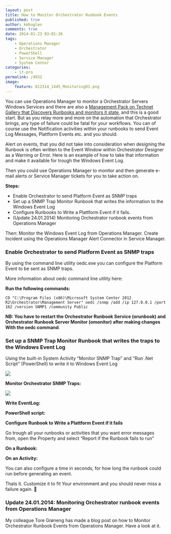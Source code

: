 ```yaml
---
layout: post
title: How to Monitor Orchestrator Runbook Events
published: true
author: kmhuglen
comments: true
date: 2014-01-23 03:01:26
tags:
    - Operations Manager
    - Orchestrator
    - PowerShell
    - Service Manager
    - System Center
categories:
    - it-pro
permalink: /4932
image:
    feature: 012314_1445_MonitoringO1.png
---
```

You can use Operations Manager to monitor a Orchestrator Servers Windows Services and there are also a [Management Pack on Technet Gallery that Discovers Runbooks and monitors it state][5], and this is a good start. But as you relay more and more on the automation that Orchestrator brings, any type of failure could be fatal for your workflows. You can of course use the Notification activities within your runbooks to send Event Log Messages, Plattform Events etc. and you should.

Alert on events, that you did not take into consideration when designing the Runbook is often written to the Event Window within Orchestrator Designer as a Warning or Error. Here is an example of how to take that information and make it available for trough the Windows Event Log.

Then you could use Operations Manager to monitor and then generate e-mail alerts or Service Manager tickets for you to take action on.

**Steps:**

  * Enable Orchestrator to send Platform Event as SNMP traps
  * Set up a SNMP Trap Monitor Runbook that writes the information to the Windows Event Log
  * Configure Runbooks to Write a Plattform Event if it fails.
  * (Update 24.01.2014) Monitoring Orchestrator runbook events from Operations Manager

Then: Monitor the Windows Event Log from Operations Manager. Create Incident using the Operations Manager Alert Connector in Service Manager.

### **Enable Orchestrator to send Platform Event as SNMP traps**

By using the command line utility oedc.exe you can configure the Platform Event to be sent as SNMP traps.

More information about oedc command line utility here: 

**Run the following commands:**

`CD "C:\Program Files (x86)\Microsoft System Center 2012 R2\Orchestrator\Management Server"
oedc /snmp /add /ip 127.0.0.1 /port 162 /version SNMP1 /community Public`

**NB: You have to restart the Orchestrator Runbook Service (orunbook) and Orchestrator Runbook Server Monitor (omonitor) after making changes With the oedc command**.

### **Set up a SNMP Trap Monitor Runbook that writes the traps to the Windows Event Log**

Using the built-in System Activity &#8220;Monitor SNMP Trap&#8221; and &#8220;Run .Net Script&#8221; (PowerShell) to write it to Windows Event Log

![][1]

**Monitor Orchestrator SNMP Traps:**



![][2]

**Write EventLog:**



**PowerShell script:**

<script src="https://gist.github.com/kmhuglen/0f65e6a1e73e811b7de2d5eea30b1494.js"></script>

**Configure Runbook to Write a Plattform Event if it fails**

Go trough all your runbooks or activities that you want error messages from, open the Property and select &#8220;Report if the Runbook fails to run&#8221;

**On a Runbook:**

[][3]

**On an Activity:**
  
[][4]

You can also configure a time in seconds, for how long the runbook could run before generating an event.

Thats it. Customize it to fit Your environment and you should never miss a failure again. 🙂

### **Update 24.01.2014: Monitoring Orchestrator runbook events from Operations Manager**

My colleague Tore Grøneng has made a blog post on how to Monitor Orchestrator Runbook Events from Operations Manager. Have a look at it.

 [1]: /assets/2014-01-23_012314_1445_MonitoringO1.png
 [2]: /assets/2014-01-23_012314_1445_MonitoringO3.png
 [3]: /assets/2014-01-23_012314_1505_MonitoringO1.png
 [4]: /assets/2014-01-23_image2.png
 [5]: http://gallery.technet.microsoft.com/Orchestrator-Runbook-90307b26
